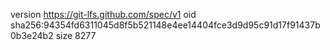 version https://git-lfs.github.com/spec/v1
oid sha256:94354fd6311045d8f5b521148e4ee14404fce3d9d95c91d17f91437b0b3e24b2
size 8277
